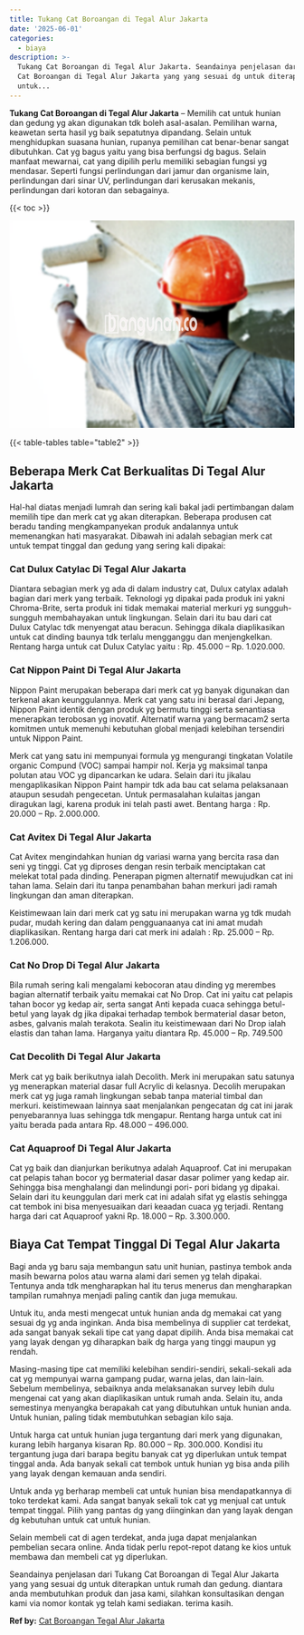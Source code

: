 ```yaml
---
title: Tukang Cat Boroangan di Tegal Alur Jakarta
date: '2025-06-01'
categories:
  - biaya
description: >-
  Tukang Cat Boroangan di Tegal Alur Jakarta. Seandainya penjelasan dari Tukang
  Cat Boroangan di Tegal Alur Jakarta yang yang sesuai dg untuk diterapkan
  untuk...
---
```


**Tukang Cat Boroangan di Tegal Alur Jakarta** – Memilih cat untuk hunian dan gedung yg akan digunakan tdk boleh asal-asalan. Pemilihan warna, keawetan serta hasil yg baik sepatutnya dipandang. Selain untuk menghidupkan suasana hunian, rupanya pemilihan cat benar-benar sangat dibutuhkan. Cat yg bagus yaitu yang bisa berfungsi dg bagus. Selain manfaat mewarnai, cat yang dipilih perlu memiliki sebagian fungsi yg mendasar. Seperti fungsi perlindungan dari jamur dan organisme lain, perlindungan dari sinar UV, perlindungan dari kerusakan mekanis, perlindungan dari kotoran dan sebagainya.

{{< toc >}}

![Tukang Cat Boroangan di Tegal Alur Jakarta](/images/jasa-cat-murah23.png)

{{< table-tables table="table2" >}}

## Beberapa Merk Cat Berkualitas Di Tegal Alur Jakarta

Hal-hal diatas menjadi lumrah dan sering kali bakal jadi pertimbangan dalam memilih tipe dan merk cat yg akan diterapkan. Beberapa produsen cat beradu tanding mengkampanyekan produk andalannya untuk memenangkan hati masyarakat. Dibawah ini adalah sebagian merk cat untuk tempat tinggal dan gedung yang sering kali dipakai:

### Cat Dulux Catylac Di Tegal Alur Jakarta

Diantara sebagian merk yg ada di dalam industry cat, Dulux catylax adalah bagian dari merk yang terbaik. Teknologi yg dipakai pada produk ini yakni Chroma-Brite, serta produk ini tidak memakai material merkuri yg sungguh-sungguh membahayakan untuk lingkungan. Selain dari itu bau dari cat Dulux Catylac tdk menyengat atau beracun. Sehingga dikala diaplikasikan untuk cat dinding baunya tdk terlalu mengganggu dan menjengkelkan. Rentang harga untuk cat Dulux Catylac yaitu : Rp. 45.000 – Rp. 1.020.000.

### Cat Nippon Paint Di Tegal Alur Jakarta

Nippon Paint merupakan beberapa dari merk cat yg banyak digunakan dan terkenal akan keunggulannya. Merk cat yang satu ini berasal dari Jepang, Nippon Paint identik dengan produk yg bermutu tinggi serta senantiasa menerapkan terobosan yg inovatif. Alternatif warna yang bermacam2 serta komitmen untuk memenuhi kebutuhan global menjadi kelebihan tersendiri untuk Nippon Paint.

Merk cat yang satu ini mempunyai formula yg mengurangi tingkatan Volatile organic Compund (VOC) sampai hampir nol. Kerja yg maksimal tanpa polutan atau VOC yg dipancarkan ke udara. Selain dari itu jikalau mengaplikasikan Nippon Paint hampir tdk ada bau cat selama pelaksanaan ataupun sesudah pengecetan. Untuk permasalahan kulaitas jangan diragukan lagi, karena produk ini telah pasti awet. Bentang harga : Rp. 20.000 – Rp. 2.000.000.

### Cat Avitex Di Tegal Alur Jakarta

Cat Avitex mengindahkan hunian dg variasi warna yang bercita rasa dan seni yg tinggi. Cat yg diproses dengan resin terbaik menciptakan cat melekat total pada dinding. Penerapan pigmen alternatif mewujudkan cat ini tahan lama. Selain dari itu tanpa penambahan bahan merkuri jadi ramah lingkungan dan aman diterapkan.

Keistimewaan lain dari merk cat yg satu ini merupakan warna yg tdk mudah pudar, mudah kering dan dalam pengguanaanya cat ini amat mudah diaplikasikan. Rentang harga dari cat merk ini adalah : Rp. 25.000 – Rp. 1.206.000.

### Cat No Drop Di Tegal Alur Jakarta

Bila rumah sering kali mengalami kebocoran atau dinding yg merembes bagian alternatif terbaik yaitu memakai cat No Drop. Cat ini yaitu cat pelapis tahan bocor yg kedap air, serta sangat Anti kepada cuaca sehingga betul-betul yang layak dg jika dipakai terhadap tembok bermaterial dasar beton, asbes, galvanis malah terakota. Sealin itu keistimewaan dari No Drop ialah elastis dan tahan lama. Harganya yaitu diantara Rp. 45.000 – Rp. 749.500

### Cat Decolith Di Tegal Alur Jakarta

Merk cat yg baik berikutnya ialah Decolith. Merk ini merupakan satu satunya yg menerapkan material dasar full Acrylic di kelasnya. Decolih merupakan merk cat yg juga ramah lingkungan sebab tanpa material timbal dan merkuri. keistimewaan lainnya saat menjalankan pengecatan dg cat ini jarak penyebarannya luas sehingga tdk mengapur. Rentang harga untuk cat ini yaitu berada pada antara Rp. 48.000 – 496.000.

### Cat Aquaproof Di Tegal Alur Jakarta

Cat yg baik dan dianjurkan berikutnya adalah Aquaproof. Cat ini merupakan cat pelapis tahan bocor yg bermaterial dasar dasar polimer yang kedap air. Sehingga bisa menghalangi dan melindungi pori- pori bidang yg dipakai. Selain dari itu keunggulan dari merk cat ini adalah sifat yg elastis sehingga cat tembok ini bisa menyesuaikan dari keaadan cuaca yg terjadi. Rentang harga dari cat Aquaproof yakni Rp. 18.000 – Rp. 3.300.000.

## Biaya Cat Tempat Tinggal Di Tegal Alur Jakarta

Bagi anda yg baru saja membangun satu unit hunian, pastinya tembok anda masih bewarna polos atau warna alami dari semen yg telah dipakai. Tentunya anda tdk mengharapkan hal itu terus menerus dan mengharapkan tampilan rumahnya menjadi paling cantik dan juga memukau.

Untuk itu, anda mesti mengecat untuk hunian anda dg memakai cat yang sesuai dg yg anda inginkan. Anda bisa membelinya di supplier cat terdekat, ada sangat banyak sekali tipe cat yang dapat dipilih. Anda bisa memakai cat yang layak dengan yg diharapkan baik dg harga yang tinggi maupun yg rendah.

Masing-masing tipe cat memiliki kelebihan sendiri-sendiri, sekali-sekali ada cat yg mempunyai warna gampang pudar, warna jelas, dan lain-lain. Sebelum membelinya, sebaiknya anda melaksanakan survey lebih dulu mengenai cat yang akan diaplikasikan untuk rumah anda. Selain itu, anda semestinya menyangka berapakah cat yang dibutuhkan untuk hunian anda. Untuk hunian, paling tidak membutuhkan sebagian kilo saja.

Untuk harga cat untuk hunian juga tergantung dari merk yang digunakan, kurang lebih harganya kisaran Rp. 80.000 – Rp. 300.000. Kondisi itu tergantung juga dari barapa begitu banyak cat yg diperlukan untuk tempat tinggal anda. Ada banyak sekali cat tembok untuk hunian yg bisa anda pilih yang layak dengan kemauan anda sendiri.

Untuk anda yg berharap membeli cat untuk hunian bisa mendapatkannya di toko terdekat kami. Ada sangat banyak sekali tok cat yg menjual cat untuk tempat tinggal. Pilih yang pantas dg yang diinginkan dan yang layak dengan dg kebutuhan untuk cat untuk hunian.

Selain membeli cat di agen terdekat, anda juga dapat menjalankan pembelian secara online. Anda tidak perlu repot-repot datang ke kios untuk membawa dan membeli cat yg diperlukan.

Seandainya penjelasan dari Tukang Cat Boroangan di Tegal Alur Jakarta yang yang sesuai dg untuk diterapkan untuk rumah dan gedung. diantara anda membutuhkan produk dan jasa kami, silahkan konsultasikan dengan kami via nomor kontak yg telah kami sediakan. terima kasih.

**Ref by:** [Cat Boroangan Tegal Alur Jakarta](https://id.wikipedia.org/wiki/Cat)
